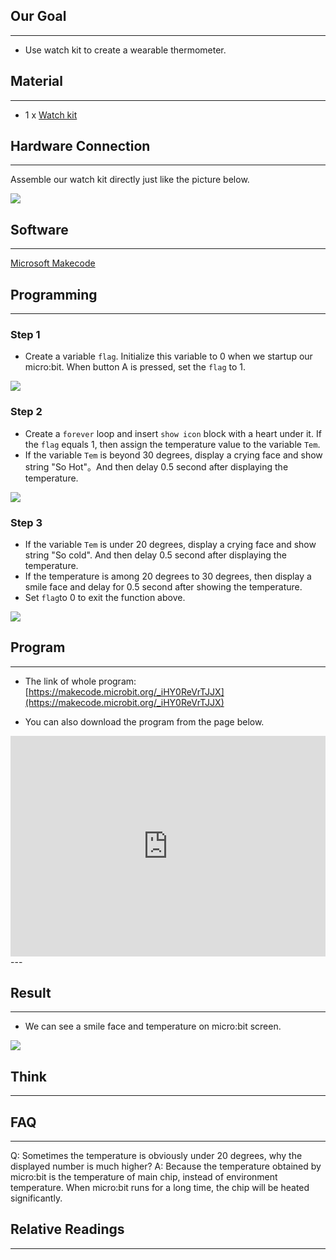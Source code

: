 ## Our Goal  
---  
- Use watch kit to create a wearable thermometer.  


## Material  
---  
- 1 x [Watch kit](https://www.elecfreaks.com/estore/power-bit-watch-kit-for-microbit.html)  


## Hardware Connection  
---  
Assemble our watch kit directly just like the picture below.   

![](https://i.imgur.com/vOZpBF4.jpg)  


## Software  
---  
[Microsoft Makecode](https://makecode.microbit.org/#)  


## Programming  
---  

### Step 1  

- Create a variable `flag`. Initialize this variable to 0 when we startup our micro:bit. When button A is pressed, set the `flag` to 1.

![](https://i.imgur.com/HaGGibi.png)

### Step 2  

- Create a `forever` loop and insert `show icon` block with a heart under it. If the `flag` equals 1, then assign the temperature value to the variable `Tem`.
- If the variable `Tem` is beyond 30 degrees, display a crying face and show string "So Hot"。And then delay 0.5 second after displaying the temperature. 

![](https://i.imgur.com/HzZW19S.png)

### Step 3  

- If the variable `Tem` is under 20 degrees, display a crying face and show string "So cold". And then delay 0.5 second after displaying the temperature. 
- If the temperature is among 20 degrees to 30 degrees, then display a smile face and delay for 0.5 second after showing the temperature. 
- Set `flag`to 0 to exit the function above. 

![](https://i.imgur.com/C3eAQ3I.png)


## Program   
---
- The link of whole program: [https://makecode.microbit.org/_iHY0ReVrTJJX](https://makecode.microbit.org/_iHY0ReVrTJJX)

- You can also download the program from the page below.

<div style="position:relative;height:0;padding-bottom:70%;overflow:hidden;"><iframe style="position:absolute;top:0;left:0;width:100%;height:100%;" src="https://makecode.microbit.org/#pub:_iHY0ReVrTJJX" frameborder="0" sandbox="allow-popups allow-forms allow-scripts allow-same-origin"></iframe></div>  
---


## Result  
---
- We can see a smile face and temperature on micro:bit screen.

![](https://i.imgur.com/I7ZCzeC.gif)


## Think    
---  


## FAQ  
---  
Q: Sometimes the temperature is obviously under 20 degrees, why the displayed  number is much higher? 
A: Because the temperature obtained by micro:bit is the temperature of main chip, instead of environment temperature. When micro:bit runs for a long time, the chip will be heated significantly.


## Relative Readings   
---  

